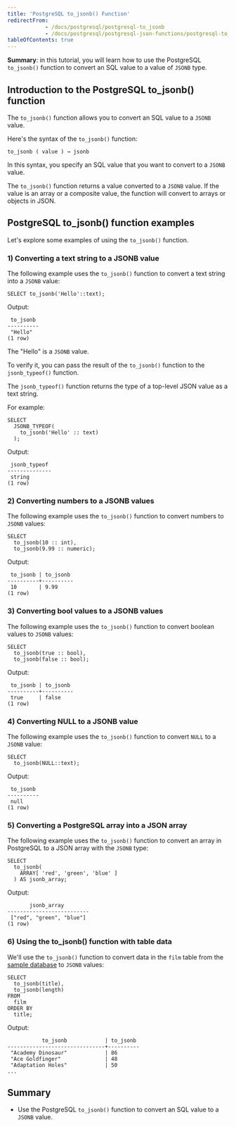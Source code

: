 ```yaml
---
title: 'PostgreSQL to_jsonb() Function'
redirectFrom:
            - /docs/postgresql/postgresql-to_jsonb 
            - /docs/postgresql/postgresql-json-functions/postgresql-to_jsonb
tableOfContents: true
---
```



**Summary**: in this tutorial, you will learn how to use the PostgreSQL `to_jsonb()` function to convert an SQL value to a value of `JSONB` type.

## Introduction to the PostgreSQL to_jsonb() function

The `to_jsonb()` function allows you to convert an SQL value to a `JSONB` value.

Here's the syntax of the `to_jsonb()` function:

```
to_jsonb ( value ) → jsonb
```

In this syntax, you specify an SQL value that you want to convert to a `JSONB` value.

The `to_jsonb()` function returns a value converted to a `JSONB` value. If the value is an array or a composite value, the function will convert to arrays or objects in JSON.

## PostgreSQL to_jsonb() function examples

Let's explore some examples of using the `to_jsonb()` function.

### 1) Converting a text string to a JSONB value

The following example uses the `to_jsonb()` function to convert a text string into a `JSONB` value:

```
SELECT to_jsonb('Hello'::text);
```

Output:

```
 to_jsonb
----------
 "Hello"
(1 row)
```

The "Hello" is a `JSONB` value.

To verify it, you can pass the result of the `to_jsonb()` function to the `jsonb_typeof()` function.

The `jsonb_typeof()` function returns the type of a top-level JSON value as a text string.

For example:

```
SELECT
  JSONB_TYPEOF(
    to_jsonb('Hello' :: text)
  );
```

Output:

```
 jsonb_typeof
--------------
 string
(1 row)
```

### 2) Converting numbers to a JSONB values

The following example uses the `to_jsonb()` function to convert numbers to `JSONB` values:

```
SELECT
  to_jsonb(10 :: int),
  to_jsonb(9.99 :: numeric);
```

Output:

```
 to_jsonb | to_jsonb
----------+----------
 10       | 9.99
(1 row)
```

### 3) Converting bool values to a JSONB values

The following example uses the `to_jsonb()` function to convert boolean values to `JSONB` values:

```
SELECT
  to_jsonb(true :: bool),
  to_jsonb(false :: bool);
```

Output:

```
 to_jsonb | to_jsonb
----------+----------
 true     | false
(1 row)
```

### 4) Converting NULL to a JSONB value

The following example uses the `to_jsonb()` function to convert `NULL` to a `JSONB` value:

```
SELECT
  to_jsonb(NULL::text);
```

Output:

```
 to_jsonb
----------
 null
(1 row)
```

### 5) Converting a PostgreSQL array into a JSON array

The following example uses the `to_jsonb()` function to convert an array in PostgreSQL to a JSON array with the `JSONB` type:

```
SELECT
  to_jsonb(
    ARRAY[ 'red', 'green', 'blue' ]
  ) AS jsonb_array;
```

Output:

```
       jsonb_array
--------------------------
 ["red", "green", "blue"]
(1 row)
```

### 6) Using the to_jsonb() function with table data

We'll use the `to_jsonb()` function to convert data in the `film` table from the [sample database](/docs/postgresql/postgresql-getting-started/postgresql-sample-database) to `JSONB` values:

```
SELECT
  to_jsonb(title),
  to_jsonb(length)
FROM
  film
ORDER BY
  title;
```

Output:

```
           to_jsonb            | to_jsonb
-------------------------------+----------
 "Academy Dinosaur"            | 86
 "Ace Goldfinger"              | 48
 "Adaptation Holes"            | 50
...
```

## Summary

- Use the PostgreSQL `to_jsonb()` function to convert an SQL value to a `JSONB` value.
